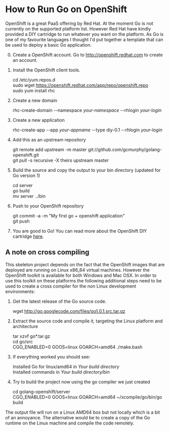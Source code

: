 How to Run Go on OpenShift
==========================

OpenShift is a great PaaS offering by Red Hat. At the moment 
Go is not currently on the supported platform list. However Red Hat 
have kindly provided a DIY cartridge to run whatever you want on the 
platform. As Go is one of my favourite languages I thought I'd put 
together a template that can be used to deploy a basic Go application. 

0. Create a OpenShift account. Go to http://openshift.redhat.com to create an account.
    
1. Install the OpenShift client tools. 
      
    cd /etc/yum.repos.d  
    sudo wget https://openshift.redhat.com/app/repo/openshift.repo  
    sudo yum install rhc

2. Create a new domain

    rhc-create-domain --namespace *your-namespace* --rhlogin *your-login*

3. Create a new application 

    rhc-create-app --app *your-appname* --type diy-0.1 --rhlogin *your-login*

4. Add this as an upstream repository

    git remote add upstream -m master git://github.com/gcmurphy/golang-openshift.git  
    git pull -s recursive -X theirs upstream master

5. Build the source and copy the output to your bin directory (updated for Go version 1)
    
    cd server  
    go build   
    mv server ../bin  

5. Push to your OpenShift repository
   
    git commit -a -m "My first go + openshift application"   
    git push


6. You are good to Go! You can read more about the OpenShift DIY cartridge [here](https://www.redhat.com/openshift/community/blogs/a-paas-that-runs-anything-http-getting-started-with-diy-applications-on-openshift). 

A note on cross compiling
-------------------------

This skeleton project depends on the fact that the OpenShift images that 
are deployed are running on Linux x86_64 virtual machines. However the 
OpenShift toolkit is available for both Windows and Mac OSX. In order 
to use this toolkit on these platforms the following additional steps need 
to be used to create a cross compiler for the non Linux development environments: 


1. Get the latest release of the Go source code. 

    wget http://go.googlecode.com/files/go1.0.1.src.tar.gz

2. Extract the source code and compile it, targeting the Linux platform and architecture
    
    tar xzvf go*.tar.gz  
    cd go/src  
    CGO_ENABLED=0 GOOS=linux GOARCH=amd64 ./make.bash  

3. If everything worked you should see:

    Installed Go for linux/amd64 in _Your build directory_   
    Installed commands in _Your build directory/bin_
    
4. Try to build the project now using the go compiler we just created 

    cd golang-openshift/server  
    CGO_ENABLED=0 GOOS=linux GOARCH=amd64 ~/xcompile/go/bin/go build  
    
The output file will run on a Linux AMD64 box but not locally which is 
a bit of an annoyance. The alternative would be to create a copy of the 
Go runtime on the Linux machine and compile the code remotely. 